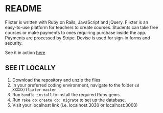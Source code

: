 # README

Flixter is written with Ruby on Rails, JavaScript and jQuery.
Flixter is an easy-to-use platform for teachers to create courses.  Students can take free courses or make payments to ones requiring purchase inside the app.  
Payments are processed by Stripe.  Devise is used for sign-in forms and security.

See it in action <a href="https://flixter-winnie-khuu.herokuapp.com">here</a>

## SEE IT LOCALLY

1. Download the repository and unzip the files.
2. In your preferred coding environment, navigate to the folder `cd XXXXX/flixter-master`
3. Run `bundle install` to install the required Ruby gems.
3. Run `rake db:create db: migrate` to set up the database.
4. Visit your localhost link (i.e. localhost:3030 or localhost:3000)
